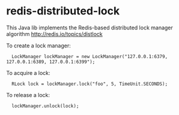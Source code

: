 redis-distributed-lock
======================

This Java lib implements the Redis-based distributed lock manager algorithm  http://redis.io/topics/distlock

To create a lock manager:

```
  LockManager lockManager = new LockManager("127.0.0.1:6379, 127.0.0.1:6389, 127.0.0.1:6399");
```
To acquire a lock:

```
  RLock lock = lockManager.lock("foo", 5, TimeUnit.SECONDS);
```
To release a lock:

```
  lockManager.unlock(lock);
```
